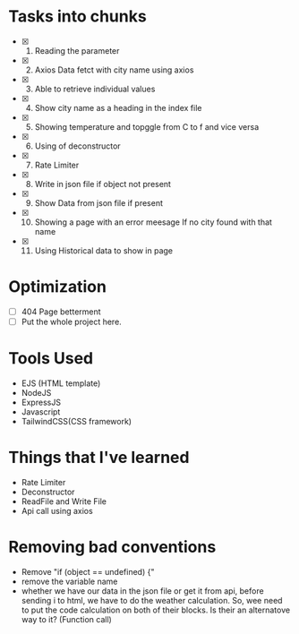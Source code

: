 # Tasks into chunks

- [x] 1. Reading the parameter
- [x] 2. Axios Data fetct with city name using axios
- [x] 3. Able to retrieve individual values
- [x] 4. Show city name as a heading in the index file
- [x] 5. Showing temperature and topggle from C to f and vice versa
- [x] 6. Using of deconstructor
- [x] 7. Rate Limiter
- [x] 8. Write in json file if object not present
- [x] 9. Show Data from json file if present
- [x] 10. Showing a page with an error meesage If no city found with that name
- [x] 11. Using Historical data to show in page

# Optimization

- [ ] 404 Page betterment
- [ ] Put the whole project here.

# Tools Used

- EJS (HTML template)
- NodeJS
- ExpressJS
- Javascript
- TailwindCSS(CSS framework)

# Things that I've learned

- Rate Limiter
- Deconstructor
- ReadFile and Write File
- Api call using axios

# Removing bad conventions

- Remove "if (object == undefined) {"
- remove the variable name
- whether we have our data in the json file or get it from api, before sending i to html, we have to do the weather calculation. So, wee need to put the code calculation on both of their blocks. Is their an alternatove way to it? (Function call)
